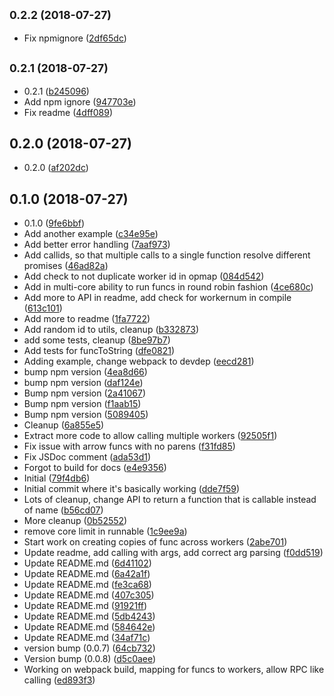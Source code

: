 ## <small>0.2.2 (2018-07-27)</small>

* Fix npmignore ([2df65dc](https://github.com/vantreeseba/jsrunnable/commit/2df65dc))



## <small>0.2.1 (2018-07-27)</small>

* 0.2.1 ([b245096](https://github.com/vantreeseba/jsrunnable/commit/b245096))
* Add npm ignore ([947703e](https://github.com/vantreeseba/jsrunnable/commit/947703e))
* Fix readme ([4dff089](https://github.com/vantreeseba/jsrunnable/commit/4dff089))



## 0.2.0 (2018-07-27)

* 0.2.0 ([af202dc](https://github.com/vantreeseba/jsrunnable/commit/af202dc))



## 0.1.0 (2018-07-27)

* 0.1.0 ([9fe6bbf](https://github.com/vantreeseba/jsrunnable/commit/9fe6bbf))
* Add another example ([c34e95e](https://github.com/vantreeseba/jsrunnable/commit/c34e95e))
* Add better error handling ([7aaf973](https://github.com/vantreeseba/jsrunnable/commit/7aaf973))
* Add callids, so that multiple calls to a single function resolve different promises ([46ad82a](https://github.com/vantreeseba/jsrunnable/commit/46ad82a))
* Add check to not duplicate worker id in opmap ([084d542](https://github.com/vantreeseba/jsrunnable/commit/084d542))
* Add in multi-core ability to run funcs in round robin fashion ([4ce680c](https://github.com/vantreeseba/jsrunnable/commit/4ce680c))
* Add more to API in readme, add check for workernum in compile ([613c101](https://github.com/vantreeseba/jsrunnable/commit/613c101))
* Add more to readme ([1fa7722](https://github.com/vantreeseba/jsrunnable/commit/1fa7722))
* Add random id to utils, cleanup ([b332873](https://github.com/vantreeseba/jsrunnable/commit/b332873))
* add some tests, cleanup ([8be97b7](https://github.com/vantreeseba/jsrunnable/commit/8be97b7))
* Add tests for funcToString ([dfe0821](https://github.com/vantreeseba/jsrunnable/commit/dfe0821))
* Adding example, change webpack to devdep ([eecd281](https://github.com/vantreeseba/jsrunnable/commit/eecd281))
* bump npm version ([4ea8d66](https://github.com/vantreeseba/jsrunnable/commit/4ea8d66))
* bump npm version ([daf124e](https://github.com/vantreeseba/jsrunnable/commit/daf124e))
* Bump npm version ([2a41067](https://github.com/vantreeseba/jsrunnable/commit/2a41067))
* Bump npm version ([f1aab15](https://github.com/vantreeseba/jsrunnable/commit/f1aab15))
* Bump npm version ([5089405](https://github.com/vantreeseba/jsrunnable/commit/5089405))
* Cleanup ([6a855e5](https://github.com/vantreeseba/jsrunnable/commit/6a855e5))
* Extract more code to allow calling multiple workers ([92505f1](https://github.com/vantreeseba/jsrunnable/commit/92505f1))
* Fix issue with arrow funcs with no parens ([f31fd85](https://github.com/vantreeseba/jsrunnable/commit/f31fd85))
* Fix JSDoc comment ([ada53d1](https://github.com/vantreeseba/jsrunnable/commit/ada53d1))
* Forgot to build for docs ([e4e9356](https://github.com/vantreeseba/jsrunnable/commit/e4e9356))
* Initial ([79f4db6](https://github.com/vantreeseba/jsrunnable/commit/79f4db6))
* Initial commit where it's basically working ([dde7f59](https://github.com/vantreeseba/jsrunnable/commit/dde7f59))
* Lots of cleanup, change API to return a function that is callable instead of name ([b56cd07](https://github.com/vantreeseba/jsrunnable/commit/b56cd07))
* More cleanup ([0b52552](https://github.com/vantreeseba/jsrunnable/commit/0b52552))
* remove core limit in runnable ([1c9ee9a](https://github.com/vantreeseba/jsrunnable/commit/1c9ee9a))
* Start work on creating copies of func across workers ([2abe701](https://github.com/vantreeseba/jsrunnable/commit/2abe701))
* Update readme, add calling with args, add correct arg parsing ([f0dd519](https://github.com/vantreeseba/jsrunnable/commit/f0dd519))
* Update README.md ([6d41102](https://github.com/vantreeseba/jsrunnable/commit/6d41102))
* Update README.md ([6a42a1f](https://github.com/vantreeseba/jsrunnable/commit/6a42a1f))
* Update README.md ([fe3ca68](https://github.com/vantreeseba/jsrunnable/commit/fe3ca68))
* Update README.md ([407c305](https://github.com/vantreeseba/jsrunnable/commit/407c305))
* Update README.md ([91921ff](https://github.com/vantreeseba/jsrunnable/commit/91921ff))
* Update README.md ([5db4243](https://github.com/vantreeseba/jsrunnable/commit/5db4243))
* Update README.md ([584642e](https://github.com/vantreeseba/jsrunnable/commit/584642e))
* Update README.md ([34af71c](https://github.com/vantreeseba/jsrunnable/commit/34af71c))
* version bump (0.0.7) ([64cb732](https://github.com/vantreeseba/jsrunnable/commit/64cb732))
* Version bump (0.0.8) ([d5c0aee](https://github.com/vantreeseba/jsrunnable/commit/d5c0aee))
* Working on webpack build, mapping for funcs to workers, allow RPC like calling ([ed893f3](https://github.com/vantreeseba/jsrunnable/commit/ed893f3))



